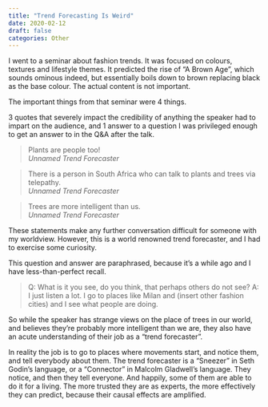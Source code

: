 ```yaml
---
title: "Trend Forecasting Is Weird"
date: 2020-02-12
draft: false
categories: Other
---
```


I went to a seminar about fashion trends. It was focused on colours, textures and lifestyle themes. It predicted the rise of “A Brown Age”, which sounds ominous indeed, but essentially boils down to brown replacing black as the base colour. The actual content is not important.

The important things from that seminar were 4 things.

3 quotes that severely impact the credibility of anything the speaker had to impart on the audience, and 1 answer to a question I was privileged enough to get an answer to in the Q&A after the talk.

>Plants are people too!  
_Unnamed Trend Forecaster_

>There is a person in South Africa who can talk to plants and trees via telepathy.  
_Unnamed Trend Forecaster_

>Trees are more intelligent than us.  
_Unnamed Trend Forecaster_

These statements make any further conversation difficult for someone with my worldview. However, this is a world renowned trend forecaster, and I had to exercise some curiosity.

This question and answer are paraphrased, because it’s a while ago and I have less-than-perfect recall.

>Q: What is it you see, do you think, that perhaps others do not see?
>A: I just listen a lot. I go to places like Milan and (insert other fashion cities) and I see what people are doing. 

So while the speaker has strange views on the place of trees in our world, and believes they’re probably more intelligent than we are, they also have an acute understanding of their job as a “trend forecaster”.

In reality the job is to go to places where movements start, and notice them, and tell everybody about them. The trend forecaster is a “Sneezer” in Seth Godin’s language, or a “Connector” in Malcolm Gladwell’s language. They notice, and then they tell everyone. And happily, some of them are able to do it for a living. The more trusted they are as experts, the more effectively they can predict, because their causal effects are amplified.

